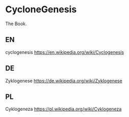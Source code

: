 # CycloneGenesis
The Book. 

## EN
cyclogenesis
https://en.wikipedia.org/wiki/Cyclogenesis

## DE
Zyklogenese
https://de.wikipedia.org/wiki/Zyklogenese


## PL
Cyklogeneza
https://pl.wikipedia.org/wiki/Cyklogeneza
